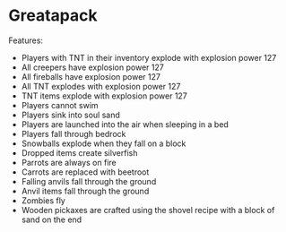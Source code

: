 # Greatapack
Features:
- Players with TNT in their inventory explode with explosion power 127
- All creepers have explosion power 127
- All fireballs have explosion power 127
- All TNT explodes with explosion power 127
- TNT items explode with explosion power 127
- Players cannot swim
- Players sink into soul sand
- Players are launched into the air when sleeping in a bed
- Players fall through bedrock
- Snowballs explode when they fall on a block
- Dropped items create silverfish
- Parrots are always on fire
- Carrots are replaced with beetroot
- Falling anvils fall through the ground
- Anvil items fall through the ground
- Zombies fly
- Wooden pickaxes are crafted using the shovel recipe with a block of sand on the end
